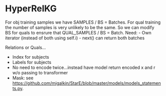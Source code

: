 # HyperRelKG

For obj training samples we have SAMPLES / BS = Batches. For qual training the number of samples is very unlikely to be the same. 
So we can modify BS for quals to ensrure that QUAL_SAMPLES / BS = Batch.
Need:
    - Own iterator (instead of both using self.i)
    - next() can return both batches

Relations or Quals...
- Index for subjects
- Labels for subjects
- No need to encode twice...instead have model return encoded x and r w/o passing to transformer
- Mask: see https://github.com/migalkin/StarE/blob/master/models/models_statements.py.
